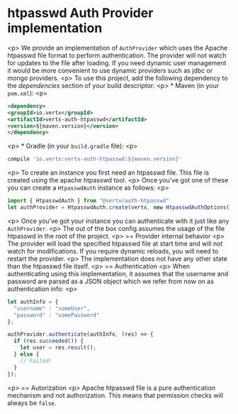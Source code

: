 # htpasswd Auth Provider implementation

\<p\> We provide an implementation of `AuthProvider` which uses the
Apache htpasswd file format to perform authentication. The provider will
not watch for updates to the file after loading. If you need dynamic
user management it would be more convenient to use dynamic providers
such as jdbc or mongo providers. \<p\> To use this project, add the
following dependency to the *dependencies* section of your build
descriptor: \<p\> \* Maven (in your `pom.xml`): \<p\>

``` xml
<dependency>
<groupId>io.vertx</groupId>
<artifactId>vertx-auth-htpasswd</artifactId>
<version>${maven.version}</version>
</dependency>
```

\<p\> \* Gradle (in your `build.gradle` file): \<p\>

``` groovy
compile 'io.vertx:vertx-auth-htpasswd:${maven.version}'
```

\<p\> To create an instance you first need an htpasswd file. This file
is created using the apache htpasswd tool. \<p\> Once you’ve got one of
these you can create a `HtpasswdAuth` instance as follows: \<p\>

``` js
import { HtpasswdAuth } from "@vertx/auth-htpasswd"
let authProvider = HtpasswdAuth.create(vertx, new HtpasswdAuthOptions());
```

\<p\> Once you’ve got your instance you can authenticate with it just
like any `AuthProvider`. \<p\> The out of the box config assumes the
usage of the file htpasswd in the root of the project. \<p\> == Provider
internal behavior \<p\> The provider will load the specified htpasswd
file at start time and will not watch for modifications. If you require
dynamic reloads, you will need to restart the provider. \<p\> The
implementation does not have any other state than the htpasswd file
itself. \<p\> == Authentication \<p\> When authenticating using this
implementation, it assumes that the username and password are parsed as
a JSON object which we refer from now on as authentication info: \<p\>

``` js
let authInfo = {
  "username" : "someUser",
  "password" : "somePassword"
};

authProvider.authenticate(authInfo, (res) => {
  if (res.succeeded()) {
    let user = res.result();
  } else {
    // Failed!
  }
});
```

\<p\> == Autorization \<p\> Apache htpasswd file is a pure
authentication mechanism and not authorization. This means that
permission checks will always be `false`.

